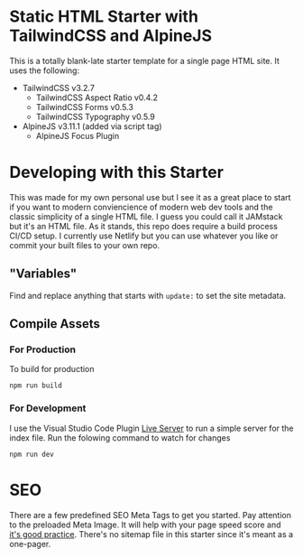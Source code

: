 # Static HTML Starter with TailwindCSS and AlpineJS
This is a totally blank-late starter template for a single page HTML site. It uses the following: 
- TailwindCSS v3.2.7
  - TailwindCSS Aspect Ratio v0.4.2
  - TailwindCSS Forms v0.5.3
  - TailwindCSS Typography v0.5.9
- AlpineJS v3.11.1 (added via script tag)
  - AlpineJS Focus Plugin

# Developing with this Starter
This was made for my own personal use but I see it as a great place to start if you want to modern conviencience of modern web dev tools and the classic simplicity of a single HTML file. I guess you could call it JAMstack but it's an HTML file. As it stands, this repo does require a build process CI/CD setup. I currently use Netlify but you can use whatever you like or commit your built files to your own repo.

## \"Variables\"
Find and replace anything that starts with `update:` to set the site metadata.

## Compile Assets

### For Production
To build for production
```
npm run build
```

### For Development
I use the Visual Studio Code Plugin [Live Server](https://marketplace.visualstudio.com/items?itemName=ritwickdey.LiveServer) to run a simple server for the index file. Run the folowing command to watch for changes
```
npm run dev
```

# SEO
There are a few predefined SEO Meta Tags to get you started. Pay attention to the preloaded Meta Image. It will help with your page speed score and [it's good practice](https://web.dev/preload-responsive-images/). There's no sitemap file in this starter since it's meant as a one-pager.